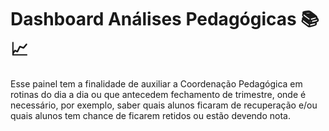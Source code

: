 # Dashboard Análises Pedagógicas 📚📈

Esse painel tem a finalidade de auxiliar a Coordenação Pedagógica em rotinas do dia a dia ou que antecedem fechamento de trimestre, onde é necessário, por exemplo, saber quais
alunos ficaram de recuperação e/ou quais alunos tem chance de ficarem retidos ou estão devendo nota.

